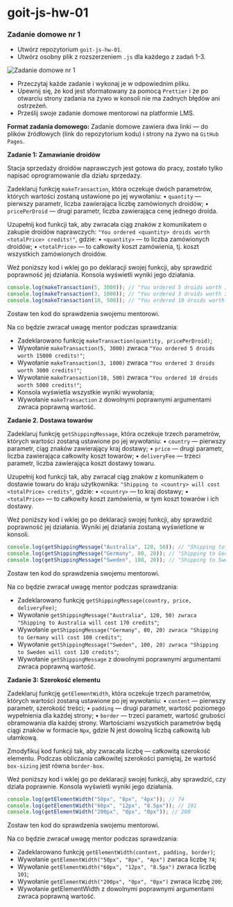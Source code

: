 # goit-js-hw-01
### Zadanie domowe nr 1

* Utwórz repozytorium `goit-js-hw-01`.
* Utwórz osobny plik z rozszerzeniem `.js` dla każdego z zadań 1-3.

![Zadanie domowe nr 1](https://filedn.eu/lPq6O1K7j8DR1n7JwTuYjYz/img/warsztaty/4c3ecd1b-109d-4bab-928f-3bef491c6a5cimage.png)


* Przeczytaj każde zadanie i wykonaj je w odpowiednim pliku.
* Upewnij się, że kod jest sformatowany za pomocą `Prettier` i że po otwarciu strony zadania na żywo w konsoli nie ma żadnych błędów ani ostrzeżeń.
* Prześlij swoje zadanie domowe mentorowi na platformie LMS.


__Format zadania domowego:__ Zadanie domowe zawiera dwa linki — do plików źródłowych (link do repozytorium kodu) i strony na żywo na `GitHub Pages`.



__Zadanie 1: Zamawianie droidów__

Stacja sprzedaży droidów naprawczych jest gotowa do pracy, zostało tylko napisać oprogramowanie dla działu sprzedaży.



Zadeklaruj funkcję `makeTransaction`, która oczekuje dwóch parametrów, których wartości zostaną ustawione po jej wywołaniu: • `quantity` — pierwszy parametr, liczba zawierająca liczbę zamówionych droidów; • `pricePerDroid` — drugi parametr, liczba zawierająca cenę jednego droida.



Uzupełnij kod funkcji tak, aby zwracała ciąg znaków z komunikatem o zakupie droidów naprawczych: `"You ordered <quantity> droids worth <totalPrice> credits!"`, gdzie: • `<quantity>` — to liczba zamówionych droidów; • `<totalPrice>` — to całkowity koszt zamówienia, tj. koszt wszystkich zamówionych droidów.

Weź poniższy kod i wklej go po deklaracji swojej funkcji, aby sprawdzić poprawność jej działania. Konsola wyświetli wyniki jego działania.


```javascript
console.log(makeTransaction(5, 3000)); // "You ordered 5 droids worth 15000 credits!"
console.log(makeTransaction(3, 1000)); // "You ordered 3 droids worth 3000 credits!"
console.log(makeTransaction(10, 500)); // "You ordered 10 droids worth 5000 credits!"
```


Zostaw ten kod do sprawdzenia swojemu mentorowi.

Na co będzie zwracał uwagę mentor podczas sprawdzania:

* Zadeklarowano funkcję `makeTransaction(quantity, pricePerDroid)`;
* Wywołanie `makeTransaction(5, 3000)` zwraca `"You ordered 5 droids worth 15000 credits!"`;
* Wywołanie `makeTransaction(3, 1000)` zwraca `"You ordered 3 droids worth 3000 credits!"`;
* Wywołanie `makeTransaction(10, 500)` zwraca `"You ordered 10 droids worth 5000 credits!"`;
* Konsola wyświetla wszystkie wyniki wywołania;
* Wywołanie `makeTransaction` z dowolnymi poprawnymi argumentami zwraca poprawną wartość.


__Zadanie 2. Dostawa towarów__

Zadeklaruj funkcję `getShippingMessage`, która oczekuje trzech parametrów, których wartości zostaną ustawione po jej wywołaniu: • `country` — pierwszy parametr, ciąg znaków zawierający kraj dostawy; • `price` — drugi parametr, liczba zawierająca całkowity koszt towarów; • `deliveryFee` — trzeci parametr, liczba zawierająca koszt dostawy towaru.



Uzupełnij kod funkcji tak, aby zwracał ciąg znaków z komunikatem o dostawie towaru do kraju użytkownika: `"Shipping to <country> will cost <totalPrice> credits"`, gdzie: • `<country>` — to kraj dostawy; • `<totalPrice>` — to całkowity koszt zamówienia, w tym koszt towarów i ich dostawy.



Weź poniższy kod i wklej go po deklaracji swojej funkcji, aby sprawdzić poprawność jej działania. Wyniki jej działania zostaną wyświetlone w konsoli.


```javascript
console.log(getShippingMessage("Australia", 120, 50)); // "Shipping to Australia will cost 170 credits"
console.log(getShippingMessage("Germany", 80, 20)); // "Shipping to Germany will cost 100 credits"
console.log(getShippingMessage("Sweden", 100, 20)); // "Shipping to Sweden will cost 120 credits"
```


Zostaw ten kod do sprawdzenia swojemu mentorowi.



Na co będzie zwracał uwagę mentor podczas sprawdzania:

* Zadeklarowano funkcję `getShippingMessage(country, price, deliveryFee)`;
* Wywołanie `getShippingMessage("Australia", 120, 50) zwraca "Shipping to Australia will cost 170 credits"`;
* Wywołanie `getShippingMessage("Germany", 80, 20) zwraca "Shipping to Germany will cost 100 credits"`;
* Wywołanie `getShippingMessage("Sweden", 100, 20) zwraca "Shipping to Sweden will cost 120 credits"`;
* Wywołanie `getShippingMessage` z dowolnymi poprawnymi argumentami zwraca poprawną wartość.


__Zadanie 3: Szerokość elementu__

Zadeklaruj funkcję `getElementWidth`, która oczekuje trzech parametrów, których wartości zostaną ustawione po jej wywołaniu: • `content` — pierwszy parametr, szerokość treści; • `padding` — drugi parametr, wartość poziomego wypełnienia dla każdej strony; • `border` — trzeci parametr, wartość grubości obramowania dla każdej strony. Wartościami wszystkich parametrów będą ciągi znaków w formacie `Npx`, gdzie N jest dowolną liczbą całkowitą lub ułamkową.



Zmodyfikuj kod funkcji tak, aby zwracała liczbę — całkowitą szerokość elementu. Podczas obliczania całkowitej szerokości pamiętaj, że wartość `box-sizing` jest równa `border-box`.



Weź poniższy kod i wklej go po deklaracji swojej funkcji, aby sprawdzić, czy działa poprawnie. Konsola wyświetli wyniki jego działania.


```javascript
console.log(getElementWidth("50px", "8px", "4px")); // 74
console.log(getElementWidth("60px", "12px", "8.5px")); // 101
console.log(getElementWidth("200px", "0px", "0px")); // 200
```


Zostaw ten kod do sprawdzenia swojemu mentorowi.



Na co będzie zwracał uwagę mentor podczas sprawdzania:

* Zadeklarowano funkcję `getElementWidth(content, padding, border)`;
* Wywołanie `getElementWidth("50px", "8px", "4px")` zwraca liczbę `74`;
* Wywołanie `getElementWidth("60px", "12px", "8.5px")` zwraca liczbę `101`;
* Wywołanie `getElementWidth("200px", "0px", "0px")` zwraca liczbę `200`;
* Wywołanie getElementWidth z dowolnymi poprawnymi argumentami zwraca poprawną wartość.
